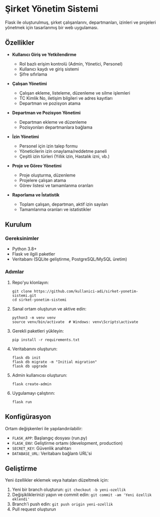 # Şirket Yönetim Sistemi

Flask ile oluşturulmuş, şirket çalışanlarını, departmanları, izinleri ve projeleri yönetmek için tasarlanmış bir web uygulaması.

## Özellikler

- **Kullanıcı Giriş ve Yetkilendirme**
  - Rol bazlı erişim kontrolü (Admin, Yönetici, Personel)
  - Kullanıcı kaydı ve giriş sistemi
  - Şifre sıfırlama

- **Çalışan Yönetimi**
  - Çalışan ekleme, listeleme, düzenleme ve silme işlemleri
  - TC Kimlik No, iletişim bilgileri ve adres kayıtları
  - Departman ve pozisyon atama

- **Departman ve Pozisyon Yönetimi**
  - Departman ekleme ve düzenleme
  - Pozisyonları departmanlara bağlama

- **İzin Yönetimi**
  - Personel için izin talep formu
  - Yöneticilerin izin onaylama/reddetme paneli
  - Çeşitli izin türleri (Yıllık izin, Hastalık izni, vb.)

- **Proje ve Görev Yönetimi**
  - Proje oluşturma, düzenleme
  - Projelere çalışan atama
  - Görev listesi ve tamamlanma oranları

- **Raporlama ve İstatistik**
  - Toplam çalışan, departman, aktif izin sayıları
  - Tamamlanma oranları ve istatistikler

## Kurulum

### Gereksinimler
- Python 3.8+
- Flask ve ilgili paketler
- Veritabanı (SQLite geliştirme, PostgreSQL/MySQL üretim)

### Adımlar

1. Repo'yu klonlayın:
   ```
   git clone https://github.com/kullanici-adi/sirket-yonetim-sistemi.git
   cd sirket-yonetim-sistemi
   ```

2. Sanal ortam oluşturun ve aktive edin:
   ```
   python3 -m venv venv
   source venv/bin/activate  # Windows: venv\Scripts\activate
   ```

3. Gerekli paketleri yükleyin:
   ```
   pip install -r requirements.txt
   ```

4. Veritabanını oluşturun:
   ```
   flask db init
   flask db migrate -m "Initial migration"
   flask db upgrade
   ```

5. Admin kullanıcısı oluşturun:
   ```
   flask create-admin
   ```

6. Uygulamayı çalıştırın:
   ```
   flask run
   ```

## Konfigürasyon

Ortam değişkenleri ile yapılandırılabilir:

- `FLASK_APP`: Başlangıç dosyası (run.py)
- `FLASK_ENV`: Geliştirme ortamı (development, production)
- `SECRET_KEY`: Güvenlik anahtarı
- `DATABASE_URL`: Veritabanı bağlantı URL'si

## Geliştirme

Yeni özellikler eklemek veya hataları düzeltmek için:

1. Yeni bir branch oluşturun: `git checkout -b yeni-ozellik`
2. Değişikliklerinizi yapın ve commit edin: `git commit -am 'Yeni özellik eklendi'`
3. Branch'i push edin: `git push origin yeni-ozellik`
4. Pull request oluşturun
